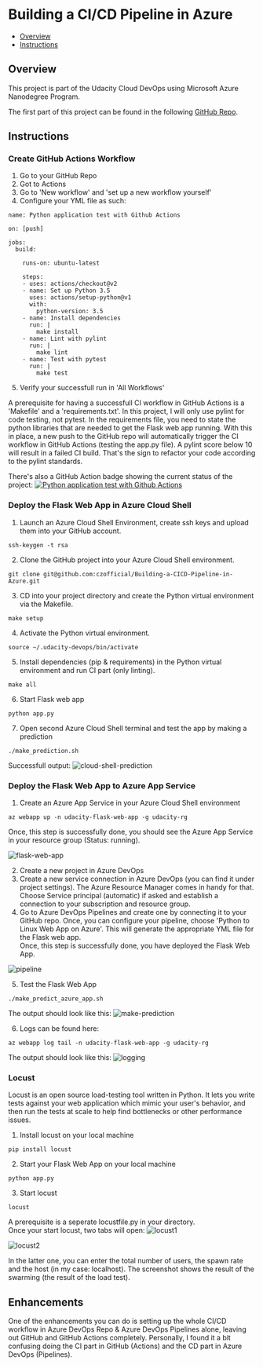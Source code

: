 # Building a CI/CD Pipeline in Azure

* [Overview](#overview)
* [Instructions](#instructions)

## Overview
This project is part of the Udacity Cloud DevOps using Microsoft Azure Nanodegree Program.

The first part of this project can be found in the following [GitHub Repo](https://github.com/czofficial/Udacity-Cloud-DevOps-using-Microsoft-Azure-Nanodegree-Program/tree/master/C2-AgileDevelopmentwithAzure).

## Instructions
### Create GitHub Actions Workflow
1. Go to your GitHub Repo
2. Got to Actions
3. Go to 'New workflow' and 'set up a new workflow yourself'
4. Configure your YML file as such:
```
name: Python application test with Github Actions

on: [push]

jobs:
  build:

    runs-on: ubuntu-latest

    steps:
    - uses: actions/checkout@v2
    - name: Set up Python 3.5
      uses: actions/setup-python@v1
      with:
        python-version: 3.5
    - name: Install dependencies
      run: |
        make install
    - name: Lint with pylint
      run: |
        make lint
    - name: Test with pytest
      run: |
        make test
```
5. Verify your successfull run in 'All Workflows'

A prerequisite for having a successfull CI workflow in GitHub Actions is a 'Makefile' and a 'requirements.txt'. In this project, I will only use pylint for code testing, not pytest. In the requirements file, you need to state the python libraries that are needed to get the Flask web app running. With this in place, a new push to the GitHub repo will automatically trigger the CI workflow in GitHub Actions (testing the app.py file). A pylint score below 10 will result in a failed CI build. That's the sign to refactor your code according to the pylint standards.

There's also a GitHub Action badge showing the current status of the project:
[![Python application test with Github Actions](https://github.com/czofficial/Building-a-CICD-Pipeline-in-Azure/actions/workflows/python-app.yml/badge.svg?branch=main)](https://github.com/czofficial/Building-a-CICD-Pipeline-in-Azure/actions/workflows/python-app.yml)

### Deploy the Flask Web App in Azure Cloud Shell
1. Launch an Azure Cloud Shell Environment, create ssh keys and upload them into your GitHub account.
````
ssh-keygen -t rsa
````
2. Clone the GitHub project into your Azure Cloud Shell environment.
````
git clone git@github.com:czofficial/Building-a-CICD-Pipeline-in-Azure.git
````
3. CD into your project directory and create the Python virtual environment via the Makefile.
```
make setup
```
4. Activate the Python virtual environment.
```
source ~/.udacity-devops/bin/activate
```
5. Install dependencies (pip & requirements) in the Python virtual environment and run CI part (only linting).
```
make all
```
6. Start Flask web app
```
python app.py
```
7. Open second Azure Cloud Shell terminal and test the app by making a prediction
```
./make_prediction.sh
```

Successfull output:
![cloud-shell-prediction](./screenshots/cloud-shell_prediction.png)

### Deploy the Flask Web App to Azure App Service
1. Create an Azure App Service in your Azure Cloud Shell environment
```
az webapp up -n udacity-flask-web-app -g udacity-rg
```
Once, this step is successfully done, you should see the Azure App Service in your resource group (Status: running).

![flask-web-app](./screenshots/flask-web-app.png)

2. Create a new project in Azure DevOps
3. Create a new service connection in Azure DevOps (you can find it under project settings). The Azure Resource Manager comes in handy for that. Choose Service principal (automatic) if asked and establish a connection to your subscription and resource group.
4. Go to Azure DevOps Pipelines and create one by connecting it to your GitHub repo. Once, you can configure your pipeline, choose 'Python to Linux Web App on Azure'. This will generate the appropriate YML file for the Flask web app.\
Once, this step is successfully done, you have deployed the Flask Web App.

![pipeline](./screenshots/pipeline.png)

5. Test the Flask Web App
```
./make_predict_azure_app.sh 
```

The output should look like this:
![make-prediction](./screenshots/make_prediction.png)

6. Logs can be found here:
```
az webapp log tail -n udacity-flask-web-app -g udacity-rg
```

The output should look like this:
![logging](./screenshots/logging.png)

### Locust
Locust is an open source load-testing tool written in Python. It lets you write tests against your web application which mimic your user's behavior, and then run the tests at scale to help find bottlenecks or other performance issues.

1. Install locust on your local machine
```
pip install locust
```
2. Start your Flask Web App on your local machine
```
python app.py
```
3. Start locust
```
locust
```

A prerequisite is a seperate locustfile.py in your directory.\
Once your start locust, two tabs will open:
![locust1](./screenshots/locust1.png)

![locust2](./screenshots/locust2.png)

In the latter one, you can enter the total number of users, the spawn rate and the host (in my case: localhost). The screenshot shows the result of the swarming (the result of the load test).

## Enhancements
One of the enhancements you can do is setting up the whole CI/CD workflow in Azure DevOps Repo & Azure DevOps Pipelines alone, leaving out GitHub and GitHub Actions completely. Personally, I found it a bit confusing doing the CI part in GitHub (Actions) and the CD part in Azure DevOps (Pipelines).